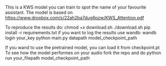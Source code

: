 This is a KWS model you can train to spot the name of your favourite assistant.
The model is based on https://www.dropbox.com/s/22ah2ba7dug6pzw/KWS_Attention.pdf

To reproduce the results do:
chmod +x download.sh
./download.sh
pip install -r requirements.txt
if you want to log the results use wandb:
wandb login your_key
python main.py datapath model_checkpoint_path

If you wand to use the pretrained model, you can load it from checkpoint.pt
To see how the model performes on your audio fork the repo and do
python run your_filepath model_checkpoint_path
